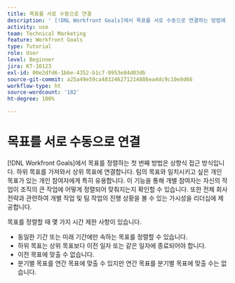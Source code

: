 ```yaml
---
title: 목표를 서로 수동으로 연결
description: ' [!DNL Workfront Goals]에서 목표를 서로 수동으로 연결하는 방법에 대해 알아봅니다.'
activity: use
team: Technical Marketing
feature: Workfront Goals
type: Tutorial
role: User
level: Beginner
jira: KT-10123
exl-id: 00e2dfd6-1b6e-4352-b1c7-9953e84d03db
source-git-commit: a25a49e59ca483246271214886ea4dc9c10e8d66
workflow-type: ht
source-wordcount: '182'
ht-degree: 100%

---
```


# 목표를 서로 수동으로 연결

[!DNL Workfront Goals]에서 목표를 정렬하는 첫 번째 방법은 상향식 접근 방식입니다. 하위 목표를 가져와서 상위 목표에 연결합니다. 팀의 목표와 일치시키고 싶은 개인 목표가 있는 개인 참여자에게 특히 유용합니다. 이 기능을 통해 개별 참여자는 자신의 작업이 조직의 큰 작업에 어떻게 정렬되어 맞춰지는지 확인할 수 있습니다. 또한 전체 회사 전략과 관련하여 개별 작업 및 팀 작업의 진행 상황을 볼 수 있는 가시성을 리더십에 제공합니다.

목표를 정렬할 때 몇 가지 시간 제한 사항이 있습니다.

* 동일한 기간 또는 미래 기간에만 속하는 목표를 정렬할 수 있습니다.
* 하위 목표는 상위 목표보다 이전 일자 또는 같은 일자에 종료되어야 합니다.
* 이전 목표에 맞출 수 없습니다.
* 분기별 목표를 연간 목표에 맞출 수 있지만 연간 목표를 분기별 목표에 맞출 수는 없습니다.
